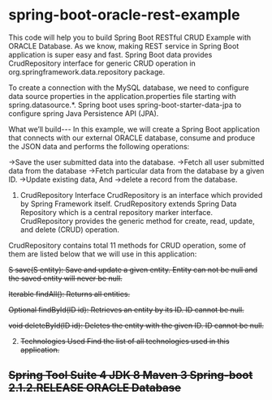 # spring-boot-oracle-rest-example
This code will help you to build Spring Boot RESTful CRUD Example with ORACLE Database. As we know, making REST service in Spring Boot application is super easy and fast. Spring Boot data provides CrudRepository interface for generic CRUD operation in org.springframework.data.repository package.

To create a connection with the MySQL database, we need to configure data source properties in the application.properties file starting with spring.datasource.*. Spring boot uses spring-boot-starter-data-jpa to configure spring Java Persistence API (JPA).

What we’ll build---
In this example, we will create a Spring Boot application that connects with our external ORACLE database, consume and produce the JSON data and performs the following operations:

->Save the user submitted data into the database.
->Fetch all user submitted data from the database
->Fetch particular data from the database by a given ID.
->Update existing data, And
->delete a record from the database.

1. CrudRepository Interface
CrudRepository is an interface which provided by Spring Framework itself. CrudRepository extends Spring Data Repository which is a central repository marker interface. CrudRepository provides the generic method for create, read, update, and delete (CRUD) operation.

CrudRepository contains total 11 methods for CRUD operation, some of them are listed below that we will use in this application:

<S extends T> S save(S entity): Save and update a given entity. Entity can not be null and the saved entity will never be null.

Iterable<T> findAll(): Returns all entities.

Optional<T> findById(ID id): Retrieves an entity by its ID. ID cannot be null.

void deleteById(ID id): Deletes the entity with the given ID. ID cannot be null.

2. Technologies Used
Find the list of all technologies used in this application.

Spring Tool Suite 4
JDK 8
Maven 3
Spring-boot 2.1.2.RELEASE
ORACLE Database
----
